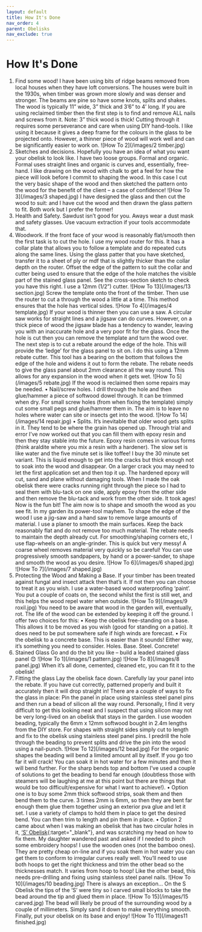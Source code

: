 ```yaml
---
layout: default
title: How It's Done
nav_order: 4
parent: Obelisks
nav_exclude: true
---
```


# How It's Done

1.	Find some wood!
I have been using bits of ridge beams removed from local houses when they have loft conversions. The houses were built in the 1930s, when timber was grown more slowly and was denser and stronger. The beams are pine so have some knots, splits and shakes. The wood is typically 11” wide, 3” thick and 3’6” to 4’ long.
If you are using reclaimed timber then the first step is to find and remove ALL nails and screws from it. 
Note: 3” thick wood is thick! Cutting through it requires some perseverance and care when using DIY hand-tools. I like using it because it gives a deep frame for the colours in the glass to be projected onto. However, a thinner piece of wood will work well and can be significantly easier to work on.
![How To 2](/images/2 timber.jpg)
2.	Sketches and decisions.
Hopefully you have an idea of what you want your obelisk to look like. I have two loose groups. Formal and organic. Formal uses straight lines and organic is curves and, essentially, free-hand.
I like drawing on the wood with chalk to get a feel for how the piece will look before I commit to shaping the wood. In this case I cut the very basic shape of the wood and then sketched the pattern onto the wood for the benefit of the client – a case of confidence!
![How To 3](/images/3 shaped.jpg)
I have designed the glass and then cut the wood to suit: and I have cut the wood and then drawn the glass pattern to fit. Both work but I prefer the former!
3.	Health and Safety.
Sawdust isn’t good for you. Aways wear a dust mask and safety glasses. Use vacuum extraction if your tools accommodate that.
4.	Woodwork.
If the front face of your wood is reasonably flat/smooth then the first task is to cut the hole. I use my wood router for this. It has a collar plate that allows you to follow a template and do repeated cuts along the same lines. Using the glass patter that you have sketched, transfer it to a sheet of ply or mdf that is slightly thicker than the collar depth on the router. Offset the edge of the pattern to suit the collar and cutter being used to ensure that the edge of the hole matches the visible part of the stained glass panel. See the cross-section sketch to check you have this right. I use a 12mm (1/2”) cutter.
![How To 13](/images/13 section.jpg)
Screw the template onto the front of the timber. Then use the router to cut a through the wood a little at a time. This method ensures that the hole has vertical sides.
![How To 4](/images/4 template.jpg)
If your wood is thinner then you can use a saw. A circular saw works for straight lines and a jigsaw can do curves. However, on a thick piece of wood the jigsaw blade has a tendency to wander, leaving you with an inaccurate hole and a very poor fit for the glass.
Once the hole is cut then you can remove the template and turn the wood over. The next step is to cut a rebate around the edge of the hole. This will provide the ‘ledge’ for the glass panel to sit on. I do this using a 12mm rebate cutter. This tool has a bearing on the bottom that follows the edge of the hole and widens it out to form the rebate. The rebate needs to give the glass panel about 2mm clearance all the way round. This allows for any expansion in the wood when it gets wet.
![How To 5](/images/5 rebate.jpg)
If the wood is reclaimed then some repairs may be needed. 
•	Nail/screw holes. I drill through the hole and then glue/hammer a piece of softwood dowel through. It can be trimmed when dry. For small screw holes (from when fixing the template) simply cut some small pegs and glue/hammer them in. The aim is to leave no holes where water can site or insects get into the wood.
![How To 14](/images/14 repair.jpg)
•	Splits. It’s inevitable that older wood gets splits in it. They tend to be where the grain has opened up. Through trial and error I’ve now worked out that you can fill them with epoxy resin and then they stay stable into the future. Epoxy resin comes in various forms (think araldite where you mix a resin with a hardener). The slow set is like water and the five minute set is like toffee! I buy the 30 minute set variant. This is liquid enough to get into the cracks but thick enough not to soak into the wood and disappear. On a larger crack you may need to let the first application set and then top it up. The hardened epoxy will cut, sand and plane without damaging tools. When I made the oak obelisk there were cracks running right through the piece so I had to seal them with blu-tack on one side, apply epoxy from the other side and then remove the blu-tack and work from the other side. It took ages! 
Now is the fun bit! The aim now is to shape and smooth the wood as you see fit. In my garden its power-tool mayhem. To shape the edge of the wood I use a jig-saw and a hand saw to remove large amounts of material. I use a planer to smooth the main surfaces. Keep the back reasonably flat and do not remove too much material. The rebate needs to maintain the depth already cut. For smoothing/shaping corners etc, I use flap-wheels on an angle-grinder. This is quick but very messy! A coarse wheel removes material very quickly so be careful! You can use progressively smooth sandpapers, by hand or a power-sander, to shape and smooth the wood as you desire.
![How To 6](/images/6 shaped.jpg)
![How To 7](/images/7 shaped.jpg)
5.	Protecting the Wood and Making a Base.
If your timber has been treated against fungal and insect attack then that’s it. If not then you can choose to treat it as you wish. I use a water-based wood waterproofing ‘paint’. You put a couple of coats on, the second whilst the first is still wet, and this helps the wood repel water when outside. 
![How To 9](/images/9 roxil.jpg)
You need to be aware that wood in the garden will, eventually, rot. The life of the wood can be extended by keeping it off the ground. I offer two choices for this:
•	Keep the obelisk free-standing on a base. This allows it to be moved as you wish (good for standing on a patio). It does need to be put somewhere safe if high winds are forecast.
•	Fix the obelisk to a concrete base. This is easier than it sounds! 
Either way, it’s something you need to consider.
Holes. Base. Steel. Concrete!
6.	Stained Glass
Go and do the bit you like – build a leaded stained glass panel 😊
![How To 1](/images/1 pattern.jpg)
![How To 8](/images/8 panel.jpg)
When it’s all done, cemented, cleaned etc, you can fit it to the obelisk!
7.	Fitting the glass
Lay the obelisk face down. Carefully lay your panel into the rebate. If you have cut correctly, patterned properly and built it accurately then it will drop straight in!
There are a couple of ways to fix the glass in place:
Pin the panel in place using stainless steel panel pins and then run a bead of silicon all the way round. Personally, I find it very difficult to get this looking neat and I suspect that using silicon may not be very long-lived on an obelisk that stays in the garden.
I use wooden beading, typically the 6mm x 12mm softwood bought in 2.4m lengths from the DIY store. For shapes with straight sides simply cut to length and fix to the obelisk using stainless steel panel pins. I predrill the hole through the beading to prevent splits and drive the pin into the wood using a nail-punch. 
![How To 12](/images/12 bead.jpg)
For the organic shapes the beading will bend a limited amount all by itself. If you go too far it will crack! You can soak it in hot water for a few minutes and then it will bend further. For the sharp bends top and bottom I’ve used a couple of solutions to get the beading to bend far enough (doubtless those with steamers will be laughing at me at this point but there are things that would be too difficult/expensive for what I want to achieve!). 
•	Option one is to buy some 2mm thick softwood strips, soak them and then bend them to the curve. 3 times 2mm is 6mm, so then they are bent far enough them glue them together using an exterior pva glue and let it set. I use a variety of clamps to hold them in place to get the desired bend. You can then trim to length and pin them in place. 
•	Option 2 came about when I was making an obelisk that has two circular holes in it, [‘S’ Obelisk](https://andysglass.co.uk/obelisks/gallery/S.html){:target="_blank"}, and was scratching my head on how to fix them. My daughter wandered past and asked if I needed to pinch some embroidery hoops! I use the wooden ones (not the bamboo ones). They are pretty cheap on-line and if you soak them in hot water you can get them to conform to irregular curves really well. You’ll need to use both hoops to get the right thickness and trim the other bead so the thicknesses match. It varies from hoop to hoop! Like the other bead, this needs pre-drilling and fixing using stainless steel panel nails.
![How To 10](/images/10 beading.jpg)
There is always an exception… On the S Obelisk the tips of the ‘S’ were tiny so I carved small blocks to take the bead around the tip and glued them in place.
![How To 15](/images/15 carved.jpg)
The bead will likely be proud of the surrounding wood by a couple of millimeters. Simply sand it down to make everything smooth.
Finally, put your obelisk on its base and enjoy!
![How To 11](/images11 finished.jpg)


